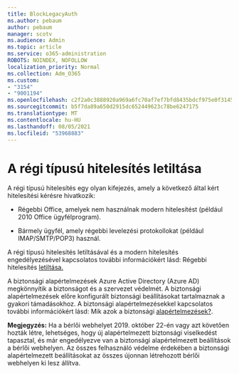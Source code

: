 ```yaml
---
title: BlockLegacyAuth
ms.author: pebaum
author: pebaum
manager: scotv
ms.audience: Admin
ms.topic: article
ms.service: o365-administration
ROBOTS: NOINDEX, NOFOLLOW
localization_priority: Normal
ms.collection: Adm_O365
ms.custom:
- "3154"
- "9001194"
ms.openlocfilehash: c2f2a0c3888920a969a6fc70af7ef7bfd8435bdcf975e0f31452b5da85e3a208
ms.sourcegitcommit: b5f7da89a650d2915dc652449623c78be6247175
ms.translationtype: MT
ms.contentlocale: hu-HU
ms.lasthandoff: 08/05/2021
ms.locfileid: "53968883"
---
```

# <a name="blocking-legacy-authentication"></a>A régi típusú hitelesítés letiltása

A régi típusú hitelesítés egy olyan kifejezés, amely a következő által kért hitelesítési kérésre hivatkozik:

- Régebbi Office, amelyek nem használnak modern hitelesítést (például 2010 Office ügyfélprogram).

- Bármely ügyfél, amely régebbi levelezési protokollokat (például IMAP/SMTP/POP3) használ.

A régi típusú hitelesítés letiltásával és a modern hitelesítés engedélyezésével kapcsolatos további információkért lásd: Régebbi hitelesítés [letiltása.](https://docs.microsoft.com/azure/active-directory/conditional-access/concept-conditional-access-block-legacy-authentication)

A biztonsági alapértelmezések Azure Active Directory (Azure AD) megkönnyítik a biztonságot és a szervezet védelmét. A biztonsági alapértelmezések előre konfigurált biztonsági beállításokat tartalmaznak a gyakori támadásokhoz.
A biztonsági alapértelmezésekkel kapcsolatos további információkért lásd: Mik azok a biztonsági [alapértelmezések?](https://docs.microsoft.com/azure/active-directory/fundamentals/concept-fundamentals-security-defaults). 

**Megjegyzés:** Ha a bérlői webhelyet 2019. október 22-én vagy azt követően hozták létre, lehetséges, hogy új alapértelmezett biztonsági viselkedést tapasztal, és már engedélyezve van a biztonsági alapértelmezett beállítások a bérlői webhelyen.  Az összes felhasználó védelme érdekében a biztonsági alapértelmezett beállításokat az összes újonnan létrehozott bérlői webhelyen ki lesz állítva.
